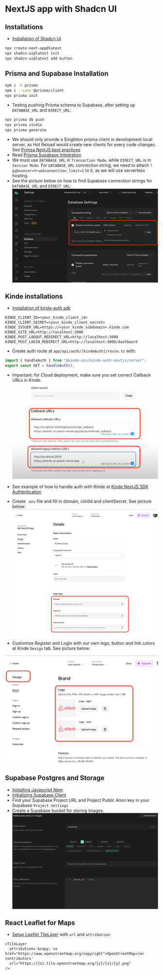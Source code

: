 # NextJS app with Shadcn UI

## Installations

- [Installation of Shadcn UI](https://ui.shadcn.com/docs/installation/next)

```bash
npx create-next-app@latest
npx shadcn-ui@latest init
npx shadcn-ui@latest add button
```

## Prisma and Supabase Installation

```bash
npm i -D prisma
npm i --save @prisma/client
npx prisma init
```

- Testing pushing Prisma schema to Supabase, after setting up `DATABASE_URL` and `DIRECT_URL`:

```bash
npx prisma db push
npx prisma studio
npx prisma generate
```

- We should only provide a Singleton prisma client in development local server, as Hot Reload would create new clients for every code changes. See [Primsa NextJS best practices](https://www.prisma.io/docs/orm/more/help-and-troubleshooting/help-articles/nextjs-prisma-client-dev-practices)
- Read [Prisma Supabase Integration](https://supabase.com/partners/integrations/prisma)
- We must use `DATABASE_URL` in `Transaction Mode`, while `DIRECT_URL` is in `Session Mode`. For `DATABASE_URL` connection string, we need to attach `?pgbouncer=true&connection_limit=1` to it, as we will use serverless hosting.
- See the picture below on how to find Supabase connection strings for `DATABASE_URL` and `DIRECT_URL`:
  ![Supabase connection strings](../images/SupabasePrismaConnections.png)

## Kinde installations

- [Installation of kinde-auth sdk](https://docs.kinde.com/developer-tools/sdks/backend/nextjs-sdk/)

```env
KINDE_CLIENT_ID=<your_kinde_client_id>
KINDE_CLIENT_SECRET=<your_kinde_client_secret>
KINDE_ISSUER_URL=https://<your_kinde_subdomain>.kinde.com
KINDE_SITE_URL=http://localhost:3000
KINDE_POST_LOGOUT_REDIRECT_URL=http://localhost:3000
KINDE_POST_LOGIN_REDIRECT_URL=http://localhost:3000/dashboard
```

- Create auth route at `app/api/auth/[kindeAuth]/route.ts` with:

```ts
import { handleAuth } from "@kinde-oss/kinde-auth-nextjs/server";
export const GET = handleAuth();
```

- Important: for Cloud deployment, make sure you set correct Callback URLs in Kinde.
  ![Production Callback URLs](../images/ProductionKindeCallbackUrl.png)

- See example of how to handle auth with Kinde at [Kinde NextJS SDK Authentication](https://docs.kinde.com/developer-tools/sdks/backend/nextjs-sdk/#authentication)

- Create `.env` file and fill in domain, clintId and clientSecret. See picture below:
  ![Kinde domain and app keys](../images/GetKindeAppKeys.png)

- Customize Register and Login with our own logo, button and link colors at Kinde `Design` tab. See picture below:

![Kinde design tab](../images/ChangeLogoAndButtonColors.png)

## Supabase Postgres and Storage

- [Installing Javascript Npm](https://supabase.com/docs/reference/javascript/installing)
- [Initializing Supabase Client](https://supabase.com/docs/reference/javascript/initializing)
- Find your Supabase Project URL and Project Public Anon key in your Supabase `Project Settings`
- Create a Supabase bucket for storing images.
  ![Supabase Storage Policy](../images/SupabaseBucketPolicy.png)

## React Leaflet for Maps

- [Setup Leaflet TileLayer](https://react-leaflet.js.org/docs/start-setup/) with `url` and `attribution`:

```tsx
<TileLayer
  attribution='&copy; <a href="https://www.openstreetmap.org/copyright">OpenStreetMap</a> contributors'
  url="https://{s}.tile.openstreetmap.org/{z}/{x}/{y}.png"
/>
```
